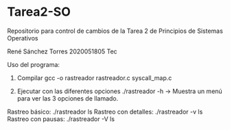 # Tarea2-SO
Repositorio para control de cambios de la Tarea 2 de Principios de Sistemas Operativos 

René Sánchez Torres
2020051805
Tec

Uso del programa:
1. Compilar 
gcc -o rastreador rastreador.c syscall_map.c

2. Ejecutar con las diferentes opciones
./rastreador -h -> Muestra un menú para ver las 3 opciones de llamado.


Rastreo básico: ./rastreador ls
Rastreo con detalles: ./rastreador -v ls 
Rastreo con pausas: ./rastreador -V ls
